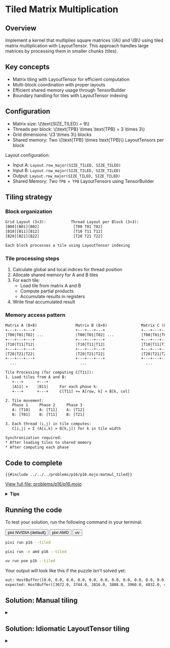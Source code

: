 # Tiled Matrix Multiplication

## Overview

Implement a kernel that multiplies square matrices \\(A\\) and \\(B\\) using tiled matrix multiplication with LayoutTensor. This approach handles large matrices by processing them in smaller chunks (tiles).

## Key concepts

- Matrix tiling with LayoutTensor for efficient computation
- Multi-block coordination with proper layouts
- Efficient shared memory usage through TensorBuilder
- Boundary handling for tiles with LayoutTensor indexing

## Configuration

- Matrix size: \\(\\text{SIZE\_TILED} = 9\\)
- Threads per block: \\(\\text{TPB} \times \\text{TPB} = 3 \times 3\\)
- Grid dimensions: \\(3 \times 3\\) blocks
- Shared memory: Two \\(\\text{TPB} \times \\text{TPB}\\) LayoutTensors per block

Layout configuration:

- Input A: `Layout.row_major(SIZE_TILED, SIZE_TILED)`
- Input B: `Layout.row_major(SIZE_TILED, SIZE_TILED)`
- Output: `Layout.row_major(SIZE_TILED, SIZE_TILED)`
- Shared Memory: Two `TPB × TPB` LayoutTensors using TensorBuilder

## Tiling strategy

### Block organization

```txt
Grid Layout (3×3):           Thread Layout per Block (3×3):
[B00][B01][B02]               [T00 T01 T02]
[B10][B11][B12]               [T10 T11 T12]
[B20][B21][B22]               [T20 T21 T22]

Each block processes a tile using LayoutTensor indexing
```

### Tile processing steps

1. Calculate global and local indices for thread position
2. Allocate shared memory for A and B tiles
3. For each tile:
   - Load tile from matrix A and B
   - Compute partial products
   - Accumulate results in registers
4. Write final accumulated result

### Memory access pattern

```txt
Matrix A (8×8)                 Matrix B (8×8)               Matrix C (8×8)
+---+---+---+                  +---+---+---+                +---+---+---+
|T00|T01|T02| ...              |T00|T01|T02| ...            |T00|T01|T02| ...
+---+---+---+                  +---+---+---+                +---+---+---+
|T10|T11|T12|                  |T10|T11|T12|                |T10|T11|T12|
+---+---+---+                  +---+---+---+                +---+---+---+
|T20|T21|T22|                  |T20|T21|T22|                |T20|T21|T22|
+---+---+---+                  +---+---+---+                +---+---+---+
  ...                            ...                          ...

Tile Processing (for computing C[T11]):
1. Load tiles from A and B:
   +---+      +---+
   |A11| ×    |B11|     For each phase k:
   +---+      +---+     C[T11] += A[row, k] × B[k, col]

2. Tile movement:
   Phase 1     Phase 2     Phase 3
   A: [T10]    A: [T11]    A: [T12]
   B: [T01]    B: [T11]    B: [T21]

3. Each thread (i,j) in tile computes:
   C[i,j] = Σ (A[i,k] × B[k,j]) for k in tile width

Synchronization required:
* After loading tiles to shared memory
* After computing each phase
```

## Code to complete

```mojo
{{#include ../../../problems/p16/p16.mojo:matmul_tiled}}
```

<a href="{{#include ../_includes/repo_url.md}}/blob/main/problems/p16/p16.mojo" class="filename">View full file: problems/p16/p16.mojo</a>

<details>
<summary><strong>Tips</strong></summary>

<div class="solution-tips">

1. Use the standard indexing convention: `local_row = thread_idx.y` and `local_col = thread_idx.x`
2. Calculate global positions:

   ```
   global_row = block_idx.y * TPB + local_row
   ```

   and

   ```
   global_col = block_idx.x * TPB + local_col
   ```

   **Understanding the global indexing formula:**
   - Each block processes a `TPB × TPB` tile of the matrix
   - `block_idx.y` tells us which row of blocks we're in (0, 1, 2...)
   - `block_idx.y * TPB` gives us the starting row of our block's tile
   - `local_row` (0 to TPB-1) is our thread's offset within the block
   - Adding them gives our thread's actual row in the full matrix

       **Example with TPB=3:**

    ```txt
    Block Layout:        Global Matrix (9×9):
    [B00][B01][B02]      [0 1 2 | 3 4 5 | 6 7 8]
    [B10][B11][B12]  →   [9 A B | C D E | F G H]
    [B20][B21][B22]      [I J K | L M N | O P Q]
                         ——————————————————————
                         [R S T | U V W | X Y Z]
                         [a b c | d e f | g h i]
                         [j k l | m n o | p q r]
                         ——————————————————————
                         [s t u | v w x | y z α]
                         [β γ δ | ε ζ η | θ ι κ]
                         [λ μ ν | ξ ο π | ρ σ τ]

    Thread(1,2) in Block(1,0):
    - block_idx.y = 1, local_row = 1
    - global_row = 1 * 3 + 1 = 4
    - This thread handles row 4 of the matrix
    ```

3. Allocate shared memory (now pre-initialized with `.fill(0)`)
4. With 9×9 perfect tiling, no bounds checking needed!
5. Accumulate results across tiles with proper synchronization

</div>
</details>

## Running the code

To test your solution, run the following command in your terminal:

<div class="code-tabs" data-tab-group="package-manager">
  <div class="tab-buttons">
    <button class="tab-button">pixi NVIDIA (default)</button>
    <button class="tab-button">pixi AMD</button>
    <button class="tab-button">uv</button>
  </div>
  <div class="tab-content">

```bash
pixi run p16 --tiled
```

  </div>
  <div class="tab-content">

```bash
pixi run -e amd p16 --tiled
```

  </div>
  <div class="tab-content">

```bash
uv run poe p16 --tiled
```

  </div>
</div>

Your output will look like this if the puzzle isn't solved yet:

```txt
out: HostBuffer([0.0, 0.0, 0.0, 0.0, 0.0, 0.0, 0.0, 0.0, 0.0, 0.0, 0.0, 0.0, 0.0, 0.0, 0.0, 0.0, 0.0, 0.0, 0.0, 0.0, 0.0, 0.0, 0.0, 0.0, 0.0, 0.0, 0.0, 0.0, 0.0, 0.0, 0.0, 0.0, 0.0, 0.0, 0.0, 0.0, 0.0, 0.0, 0.0, 0.0, 0.0, 0.0, 0.0, 0.0, 0.0, 0.0, 0.0, 0.0, 0.0, 0.0, 0.0, 0.0, 0.0, 0.0, 0.0, 0.0, 0.0, 0.0, 0.0, 0.0, 0.0, 0.0, 0.0, 0.0, 0.0, 0.0, 0.0, 0.0, 0.0, 0.0, 0.0, 0.0, 0.0, 0.0, 0.0, 0.0, 0.0, 0.0, 0.0])
expected: HostBuffer([3672.0, 3744.0, 3816.0, 3888.0, 3960.0, 4032.0, 4104.0, 4176.0, 4248.0, 9504.0, 9738.0, 9972.0, 10206.0, 10440.0, 10674.0, 10908.0, 11142.0, 11376.0, 15336.0, 15732.0, 16128.0, 16524.0, 16920.0, 17316.0, 17712.0, 18108.0, 18504.0, 21168.0, 21726.0, 22284.0, 22842.0, 23400.0, 23958.0, 24516.0, 25074.0, 25632.0, 27000.0, 27720.0, 28440.0, 29160.0, 29880.0, 30600.0, 31320.0, 32040.0, 32760.0, 32832.0, 33714.0, 34596.0, 35478.0, 36360.0, 37242.0, 38124.0, 39006.0, 39888.0, 38664.0, 39708.0, 40752.0, 41796.0, 42840.0, 43884.0, 44928.0, 45972.0, 47016.0, 44496.0, 45702.0, 46908.0, 48114.0, 49320.0, 50526.0, 51732.0, 52938.0, 54144.0, 50328.0, 51696.0, 53064.0, 54432.0, 55800.0, 57168.0, 58536.0, 59904.0, 61272.0])
```

## Solution: Manual tiling

<details class="solution-details">
<summary></summary>

```mojo
{{#include ../../../solutions/p16/p16.mojo:matmul_tiled_solution}}
```

<div class="solution-explanation">

The tiled matrix multiplication implementation demonstrates efficient handling of matrices \\((9 \times 9)\\) using small tiles \\((3 \times 3)\\). Here's how it works:

1. **Shared memory allocation**

   ```txt
   Input matrices (9×9) - Perfect fit for (3×3) tiling:
   A = [0  1  2  3  4  5  6  7  8 ]    B = [0  2  4  6  8  10 12 14 16]
       [9  10 11 12 13 14 15 16 17]        [18 20 22 24 26 28 30 32 34]
       [18 19 20 21 22 23 24 25 26]        [36 38 40 42 44 46 48 50 52]
       [27 28 29 30 31 32 33 34 35]        [54 56 58 60 62 64 66 68 70]
       [36 37 38 39 40 41 42 43 44]        [72 74 76 78 80 82 84 86 88]
       [45 46 47 48 49 50 51 52 53]        [90 92 94 96 98 100 102 104 106]
       [54 55 56 57 58 59 60 61 62]        [108 110 112 114 116 118 120 122 124]
       [63 64 65 66 67 68 69 70 71]        [126 128 130 132 134 136 138 140 142]
       [72 73 74 75 76 77 78 79 80]        [144 146 148 150 152 154 156 158 160]

   Shared memory per block (3×3):
   a_shared[TPB, TPB]  b_shared[TPB, TPB]
   ```

2. **Tile processing loop**

   ```txt
   Number of tiles = 9 // 3 = 3 tiles (perfect division!)

   For each tile:
   1. Load tile from A and B
   2. Compute partial products
   3. Accumulate in register
   ```

3. **Memory loading pattern**
   - With perfect \\((9 \times 9)\\) tiling, bounds check is technically unnecessary but included for defensive programming and consistency with other matrix sizes.

     ```mojo
        # Load A tile - global row stays the same, col determined by tile
        if tiled_row < size and (tile * TPB + local_col) < size:
            a_shared[local_row, local_col] = a[
                tiled_row, tile * TPB + local_col
            ]

        # Load B tile - row determined by tile, global col stays the same
        if (tile * TPB + local_row) < size and tiled_col < size:
            b_shared[local_row, local_col] = b[
                tile * TPB + local_row, tiled_col
            ]
     ```

4. **Computation within tile**

   ```mojo
   for k in range(min(TPB, size - tile * TPB)):
       acc += a_shared[local_row, k] * b_shared[k, local_col]
   ```

   - Avoids shared memory bank conflicts:

     ```txt
     Bank Conflict Free (Good):        Bank Conflicts (Bad):
     Thread0: a_shared[0,k] b_shared[k,0]  Thread0: a_shared[k,0] b_shared[0,k]
     Thread1: a_shared[0,k] b_shared[k,1]  Thread1: a_shared[k,0] b_shared[1,k]
     Thread2: a_shared[0,k] b_shared[k,2]  Thread2: a_shared[k,0] b_shared[2,k]
     ↓                                     ↓
     Parallel access to different banks    Serialized access to same bank of b_shared
     (or broadcast for a_shared)           if shared memory was column-major
     ```

     **Shared memory bank conflicts explained:**
     - **Left (Good)**: `b_shared[k,threadIdx.x]` accesses different banks, `a_shared[0,k]` broadcasts to all threads
     - **Right (Bad)**: If b_shared were column-major, threads would access same bank simultaneously
     - **Key insight**: This is about shared memory access patterns, not global memory coalescing
     - **Bank structure**: Shared memory has 32 banks; conflicts occur when multiple threads access different addresses in the same bank simultaneously

5. **Synchronization points**

   ```txt
   barrier() after:
   1. Tile loading
   2. Tile computation
   ```

Key performance features:

- Processes \\((9 \times 9)\\) matrix using \\((3 \times 3)\\) tiles (perfect fit!)
- Uses shared memory for fast tile access
- Minimizes global memory transactions with coalesced memory access
- Optimized shared memory layout and access pattern to avoid shared memory bank conflicts

6. **Result writing**:

   ```mojo
   if tiled_row < size and tiled_col < size:
      output[tiled_row, tiled_col] = acc
   ```

   - Defensive bounds checking included for other matrix sizes and tiling strategies
   - Direct assignment to output matrix
   - All threads write valid results

### Key optimizations

1. **Layout optimization**:
   - Row-major layout for all tensors
   - Efficient 2D indexing

2. **Memory access**:
   - Coalesced global memory loads
   - Efficient shared memory usage

3. **Computation**:
   - Register-based accumulation i.e. `var acc: output.element_type = 0`
   - Compile-time loop unrolling via `@parameter`

This implementation achieves high performance through:

- Efficient use of LayoutTensor for memory access
- Optimal tiling strategy
- Proper thread synchronization
- Careful boundary handling

</div>
</details>

## Solution: Idiomatic LayoutTensor tiling

<details class="solution-details">
<summary></summary>

```mojo
{{#include ../../../solutions/p16/p16.mojo:matmul_idiomatic_tiled_solution}}
```

<div class="solution-explanation">

The idiomatic tiled matrix multiplication leverages Mojo's LayoutTensor API and asynchronous memory operations for a beautifully clean implementation.

**🔑 Key Point: This implementation performs standard matrix multiplication A × B using coalesced loading for both matrices.**

**What this implementation does:**

- **Matrix operation**: Standard \\(A \times B\\) multiplication (not \\(A \times B^T\\))
- **Loading pattern**: Both matrices use `Layout.row_major(1, TPB)` for coalesced access
- **Computation**: `acc += a_shared[local_row, k] * b_shared[k, local_col]`
- **Data layout**: No transposition during loading - both matrices loaded in same orientation

**What this implementation does NOT do:**

- Does NOT perform \\(A \times B^T\\) multiplication
- Does NOT use transposed loading patterns
- Does NOT transpose data during copy operations

With the \\((9 \times 9)\\) matrix size, we get perfect tiling that eliminates all boundary checks:

1. **LayoutTensor tile API**

   ```mojo
   out_tile = output.tile[TPB, TPB](block_idx.y, block_idx.x)
   a_tile = a.tile[TPB, TPB](block_idx.y, idx)
   b_tile = b.tile[TPB, TPB](idx, block_idx.x)
   ```

   This directly expresses "get the tile at position (block_idx.y, block_idx.x)" without manual coordinate calculation. See the [documentation](https://docs.modular.com/mojo/kernels/layout/layout_tensor/LayoutTensor/#tile) for more details.

2. **Asynchronous memory operations**

   ```mojo
   copy_dram_to_sram_async[
      thread_layout = load_a_layout,
      num_threads = NUM_THREADS,
      block_dim_count = BLOCK_DIM_COUNT
   ](a_shared,a_tile)
   copy_dram_to_sram_async[
      thread_layout = load_b_layout,
      num_threads = NUM_THREADS,
      block_dim_count = BLOCK_DIM_COUNT
   ](b_shared, b_tile)
   async_copy_wait_all()
   ```

   These operations:
   - Use dedicated copy engines that bypass registers and enable compute-memory overlap via [copy_dram_to_sram_async](https://docs.modular.com/mojo/kernels/layout/layout_tensor/copy_dram_to_sram_async/)
   - Use specialized thread layouts for optimal memory access patterns
   - Eliminate the need for manual memory initialization
   - **Important**:
      - Standard GPU loads are already asynchronous; these provide better resource utilization and register bypass
      - `copy_dram_to_sram_async` assumes that you are using a 1d thread block (`block_dim.y == block_dim.z == 1`) and all the threads from a thread block participate in the copy unless you specify otherwise.  This behaviour in overridden by specifying:
         - `block_dim_count`: the dimensionality of the thread block (`2` for the 2d thread block `THREADS_PER_BLOCK_TILED = (TPB, TPB)`)
         - `num_threads`: the number of threads in the thread block (`TPB*TPB == 9`)

3. **Optimized memory access layouts**

   ```mojo
   alias load_a_layout = Layout.row_major(1, TPB)    # Coalesced loading
   alias load_b_layout = Layout.row_major(1, TPB)    # Coalesced loading
   # Note: Both matrices use the same layout for standard A × B multiplication
   ```

   **Memory Access Analysis for Current Implementation:**

   Both matrices use `Layout.row_major(1, TPB)` for coalesced loading from global memory:
   - `load_a_layout`: Threads cooperate to load consecutive elements from matrix A rows
   - `load_b_layout`: Threads cooperate to load consecutive elements from matrix B rows
   - **Key insight**: Thread layout determines how threads cooperate during copy, not the final data layout

   **Actual Computation Pattern (proves this is A × B):**

   ```mojo
   # This is the actual computation in the current implementation
   acc += a_shared[local_row, k] * b_shared[k, local_col]

   # This corresponds to: C[i,j] = Σ(A[i,k] * B[k,j])
   # Which is standard matrix multiplication A × B
   ```

   **Why both matrices use the same coalesced loading pattern:**

   ```txt
   Loading tiles from global memory:
   - Matrix A tile: threads load A[block_row, k], A[block_row, k+1], A[block_row, k+2]... (consecutive)
   - Matrix B tile: threads load B[k, block_col], B[k, block_col+1], B[k, block_col+2]... (consecutive)

   Both patterns are coalesced with Layout.row_major(1, TPB)
   ```

   **Three separate memory concerns:**
   1. **Global-to-shared coalescing**: `Layout.row_major(1, TPB)` ensures coalesced global memory access
   2. **Shared memory computation**: `a_shared[local_row, k] * b_shared[k, local_col]` avoids bank conflicts
   3. **Matrix operation**: The computation pattern determines this is A × B, not A × B^T

4. **Perfect tiling eliminates boundary checks**

   ```mojo
   @parameter
   for idx in range(size // TPB):  # Perfect division: 9 // 3 = 3
   ```

   With \\((9 \times 9)\\) matrices and \\((3 \times 3)\\) tiles, every tile is exactly full-sized. No boundary checking needed!

5. **Clean tile processing with defensive bounds checking**

   ```mojo
   # Defensive bounds checking included even with perfect tiling
   if tiled_row < size and tiled_col < size:
       out_tile[local_row, local_col] = acc
   ```

   With perfect \\((9 \times 9)\\) tiling, this bounds check is technically unnecessary but included for defensive programming and consistency with other matrix sizes.

### Performance considerations

The idiomatic implementation maintains the performance benefits of tiling while providing cleaner abstractions:

1. **Memory locality**: Exploits spatial and temporal locality through tiling
2. **Coalesced access**: Specialized load layouts ensure coalesced memory access patterns
3. **Compute-memory overlap**: Potential overlap through asynchronous memory operations
4. **Shared memory efficiency**: No redundant initialization of shared memory
5. **Register pressure**: Uses accumulation registers for optimal compute throughput

This implementation shows how high-level abstractions can express complex GPU algorithms without sacrificing performance. It's a prime example of Mojo's philosophy: combining high-level expressiveness with low-level performance control.

### Key differences from manual tiling

| Feature | Manual Tiling | Idiomatic Tiling |
|---------|--------------|------------------|
| Memory access | Direct indexing with bounds checks | LayoutTensor tile API |
| Tile loading | Explicit element-by-element copying | Dedicated copy engine bulk transfers |
| Shared memory | Manual initialization (defensive) | Managed by copy functions |
| Code complexity | More verbose with explicit indexing | More concise with higher-level APIs |
| Bounds checking | Multiple checks during loading and computing | Single defensive check at final write |
| Matrix orientation | Both A and B in same orientation (standard A × B) | Both A and B in same orientation (standard A × B) |
| Performance | Explicit control over memory patterns | Optimized layouts with register bypass |

The idiomatic approach is not just cleaner but also potentially more performant due to the use of specialized memory layouts and asynchronous operations.

### Educational: When would transposed loading be useful?

The current implementation does NOT use transposed loading. This section is purely educational to show what's possible with the layout system.

**Current implementation recap:**

- Uses `Layout.row_major(1, TPB)` for both matrices
- Performs standard A × B multiplication
- No data transposition during copy

**Educational scenarios where you WOULD use transposed loading:**

While this puzzle uses standard coalesced loading for both matrices, the layout system's flexibility enables powerful optimizations in other scenarios:

```mojo
# Example: Loading pre-transposed matrix B^T to compute A × B
# (This is NOT what the current implementation does)
alias load_b_layout = Layout.row_major(TPB, 1)   # Load B^T with coalesced access
alias store_b_layout = Layout.row_major(1, TPB)  # Store as B in shared memory
copy_dram_to_sram_async[src_thread_layout=load_b_layout, dst_thread_layout=store_b_layout](b_shared, b_tile)
```

**Use cases for transposed loading (not used in this puzzle):**

1. **Pre-transposed input matrices**: When \\(B\\) is already stored transposed in global memory
2. **Different algorithms**: Computing \\(A^T \times B\\), \\(A \times B^T\\), or \\(A^T \times B^T\\)
3. **Memory layout conversion**: Converting between row-major and column-major layouts
4. **Avoiding transpose operations**: Loading data directly in the required orientation

**Key distinction:**

- **Current implementation**: Both matrices use `Layout.row_major(1, TPB)` for standard \\(A \times B\\) multiplication
- **Transposed loading example**: Would use different layouts to handle pre-transposed data or different matrix operations

This demonstrates Mojo's philosophy: providing low-level control when needed while maintaining high-level abstractions for common cases.

---

## Summary: Key takeaways

**What the idiomatic tiled implementation actually does:**

1. **Matrix Operation**: Standard A × B multiplication
2. **Memory Loading**: Both matrices use `Layout.row_major(1, TPB)` for coalesced access
3. **Computation Pattern**: `acc += a_shared[local_row, k] * b_shared[k, local_col]`
4. **Data Layout**: No transposition during loading

**Why this is optimal:**

- **Coalesced global memory access**: `Layout.row_major(1, TPB)` ensures efficient loading
- **Bank conflict avoidance**: Shared memory access pattern avoids conflicts
- **Standard algorithm**: Implements the most common matrix multiplication pattern

</div>
</details>
